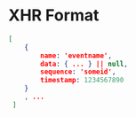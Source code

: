 # XHR Format

``` json
[
    {
        name: 'eventname',
        data: { ... } || null,
        sequence: 'someid',
        timestamp: 1234567890
    }
    , ...
 ]
 ```
